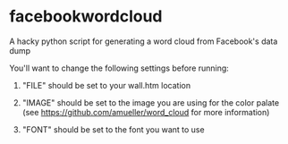 # facebookwordcloud
A hacky python script for generating a word cloud from Facebook's data dump

You'll want to change the following settings before running:

1) "FILE" should be set to your wall.htm location

2) "IMAGE" should be set to the image you are using for the color palate (see https://github.com/amueller/word_cloud for more information)

3) "FONT" should be set to the font you want to use

